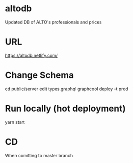 # altodb
Updated DB of ALTO's professionals and prices 

# URL
https://altodb.netlify.com/

# Change Schema
cd public/server
edit types.graphql
graphcool deploy -t prod

# Run locally (hot deployment)
yarn start

# CD
When comitting to master branch